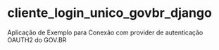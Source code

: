 # cliente_login_unico_govbr_django
Aplicação de Exemplo para Conexão com provider de autenticação OAUTH2 do GOV.BR 
